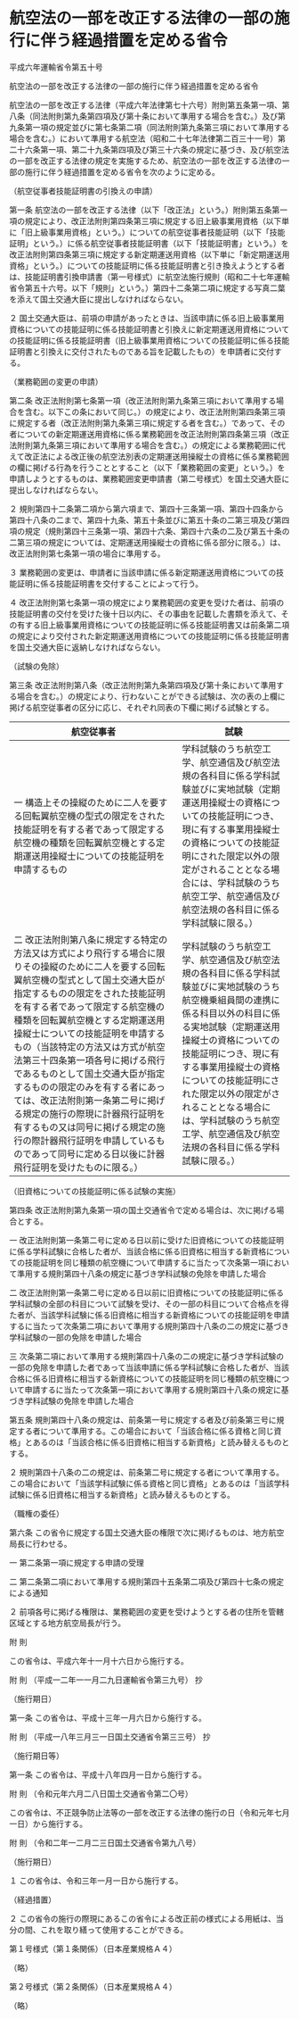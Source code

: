 # 航空法の一部を改正する法律の一部の施行に伴う経過措置を定める省令

平成六年運輸省令第五十号

航空法の一部を改正する法律の一部の施行に伴う経過措置を定める省令

航空法の一部を改正する法律（平成六年法律第七十六号）附則第五条第一項、第八条（同法附則第九条第四項及び第十条において準用する場合を含む。）及び第九条第一項の規定並びに第七条第二項（同法附則第九条第三項において準用する場合を含む。）において準用する航空法（昭和二十七年法律第二百三十一号）第二十六条第一項、第二十九条第四項及び第三十六条の規定に基づき、及び航空法の一部を改正する法律の規定を実施するため、航空法の一部を改正する法律の一部の施行に伴う経過措置を定める省令を次のように定める。

（航空従事者技能証明書の引換えの申請）

第一条 航空法の一部を改正する法律（以下「改正法」という。）附則第五条第一項の規定により、改正法附則第四条第三項に規定する旧上級事業用資格（以下単に「旧上級事業用資格」という。）についての航空従事者技能証明（以下「技能証明」という。）に係る航空従事者技能証明書（以下「技能証明書」という。）を改正法附則第四条第三項に規定する新定期運送用資格（以下単に「新定期運送用資格」という。）についての技能証明に係る技能証明書と引き換えようとする者は、技能証明書引換申請書（第一号様式）に航空法施行規則（昭和二十七年運輸省令第五十六号。以下「規則」という。）第四十二条第二項に規定する写真二葉を添えて国土交通大臣に提出しなければならない。

２ 国土交通大臣は、前項の申請があったときは、当該申請に係る旧上級事業用資格についての技能証明に係る技能証明書と引換えに新定期運送用資格についての技能証明に係る技能証明書（旧上級事業用資格についての技能証明に係る技能証明書と引換えに交付されたものである旨を記載したもの）を申請者に交付する。

（業務範囲の変更の申請）

第二条 改正法附則第七条第一項（改正法附則第九条第三項において準用する場合を含む。以下この条において同じ。）の規定により、改正法附則第四条第三項に規定する者（改正法附則第九条第三項に規定する者を含む。）であって、その者についての新定期運送用資格に係る業務範囲を改正法附則第四条第三項（改正法附則第九条第三項において準用する場合を含む。）の規定による業務範囲に代えて改正法による改正後の航空法別表の定期運送用操縦士の資格に係る業務範囲の欄に掲げる行為を行うこととすること（以下「業務範囲の変更」という。）を申請しようとするものは、業務範囲変更申請書（第二号様式）を国土交通大臣に提出しなければならない。

２ 規則第四十二条第二項から第六項まで、第四十三条第一項、第四十四条から第四十八条の二まで、第四十九条、第五十条並びに第五十条の二第三項及び第四項の規定（規則第四十三条第一項、第四十六条、第四十六条の二及び第五十条の二第三項の規定については、定期運送用操縦士の資格に係る部分に限る。）は、改正法附則第七条第一項の場合に準用する。

３ 業務範囲の変更は、申請者に当該申請に係る新定期運送用資格についての技能証明に係る技能証明書を交付することによって行う。

４ 改正法附則第七条第一項の規定により業務範囲の変更を受けた者は、前項の技能証明書の交付を受けた後十日以内に、その事由を記載した書類を添えて、その有する旧上級事業用資格についての技能証明に係る技能証明書又は前条第二項の規定により交付された新定期運送用資格についての技能証明に係る技能証明書を国土交通大臣に返納しなければならない。

（試験の免除）

第三条 改正法附則第八条（改正法附則第九条第四項及び第十条において準用する場合を含む。）の規定により、行わないことができる試験は、次の表の上欄に掲げる航空従事者の区分に応じ、それぞれ同表の下欄に掲げる試験とする。

航空従事者 | 試験  
---|---  
一 構造上その操縦のために二人を要する回転翼航空機の型式の限定をされた技能証明を有する者であって限定する航空機の種類を回転翼航空機とする定期運送用操縦士についての技能証明を申請するもの | 学科試験のうち航空工学、航空通信及び航空法規の各科目に係る学科試験並びに実地試験（定期運送用操縦士の資格についての技能証明につき、現に有する事業用操縦士の資格についての技能証明にされた限定以外の限定がされることとなる場合には、学科試験のうち航空工学、航空通信及び航空法規の各科目に係る学科試験に限る。）  
二 改正法附則第八条に規定する特定の方法又は方式により飛行する場合に限りその操縦のために二人を要する回転翼航空機の型式として国土交通大臣が指定するものの限定をされた技能証明を有する者であって限定する航空機の種類を回転翼航空機とする定期運送用操縦士についての技能証明を申請するもの（当該特定の方法又は方式が航空法第三十四条第一項各号に掲げる飛行であるものとして国土交通大臣が指定するものの限定のみを有する者にあっては、改正法附則第一条第二号に掲げる規定の施行の際現に計器飛行証明を有するもの又は同号に掲げる規定の施行の際計器飛行証明を申請しているものであって同号に定める日以後に計器飛行証明を受けたものに限る。） | 学科試験のうち航空工学、航空通信及び航空法規の各科目に係る学科試験並びに実地試験のうち航空機乗組員間の連携に係る科目以外の科目に係る実地試験（定期運送用操縦士の資格についての技能証明につき、現に有する事業用操縦士の資格についての技能証明にされた限定以外の限定がされることとなる場合には、学科試験のうち航空工学、航空通信及び航空法規の各科目に係る学科試験に限る。）  
  
（旧資格についての技能証明に係る試験の実施）

第四条 改正法附則第九条第一項の国土交通省令で定める場合は、次に掲げる場合とする。

一 改正法附則第一条第二号に定める日以前に受けた旧資格についての技能証明に係る学科試験に合格した者が、当該合格に係る旧資格に相当する新資格についての技能証明を同じ種類の航空機について申請するに当たって次条第一項において準用する規則第四十八条の規定に基づき学科試験の免除を申請した場合

二 改正法附則第一条第二号に定める日以前に旧資格についての技能証明に係る学科試験の全部の科目について試験を受け、その一部の科目について合格点を得た者が、当該学科試験に係る旧資格に相当する新資格についての技能証明を申請するに当たって次条第二項において準用する規則第四十八条の二の規定に基づき学科試験の一部の免除を申請した場合

三 次条第二項において準用する規則第四十八条の二の規定に基づき学科試験の一部の免除を申請した者であって当該申請に係る学科試験に合格した者が、当該合格に係る旧資格に相当する新資格についての技能証明を同じ種類の航空機について申請するに当たって次条第一項において準用する規則第四十八条の規定に基づき学科試験の免除を申請した場合

第五条 規則第四十八条の規定は、前条第一号に規定する者及び前条第三号に規定する者について準用する。この場合において「当該合格に係る資格と同じ資格」とあるのは「当該合格に係る旧資格に相当する新資格」と読み替えるものとする。

２ 規則第四十八条の二の規定は、前条第二号に規定する者について準用する。この場合において「当該学科試験に係る資格と同じ資格」とあるのは「当該学科試験に係る旧資格に相当する新資格」と読み替えるものとする。

（職権の委任）

第六条 この省令に規定する国土交通大臣の権限で次に掲げるものは、地方航空局長に行わせる。

一 第二条第一項に規定する申請の受理

二 第二条第二項において準用する規則第四十五条第二項及び第四十七条の規定による通知

２ 前項各号に掲げる権限は、業務範囲の変更を受けようとする者の住所を管轄区域とする地方航空局長が行う。

附 則

この省令は、平成六年十一月十六日から施行する。

附 則 （平成一二年一一月二九日運輸省令第三九号） 抄

（施行期日）

第一条 この省令は、平成十三年一月六日から施行する。

附 則 （平成一八年三月三一日国土交通省令第三三号） 抄

（施行期日等）

第一条 この省令は、平成十八年四月一日から施行する。

附 則 （令和元年六月二八日国土交通省令第二〇号）

この省令は、不正競争防止法等の一部を改正する法律の施行の日（令和元年七月一日）から施行する。

附 則 （令和二年一二月二三日国土交通省令第九八号）

（施行期日）

１ この省令は、令和三年一月一日から施行する。

（経過措置）

２ この省令の施行の際現にあるこの省令による改正前の様式による用紙は、当分の間、これを取り繕って使用することができる。

第１号様式（第１条関係）（日本産業規格Ａ４）

（略）

第２号様式（第２条関係）（日本産業規格Ａ４）

（略）
